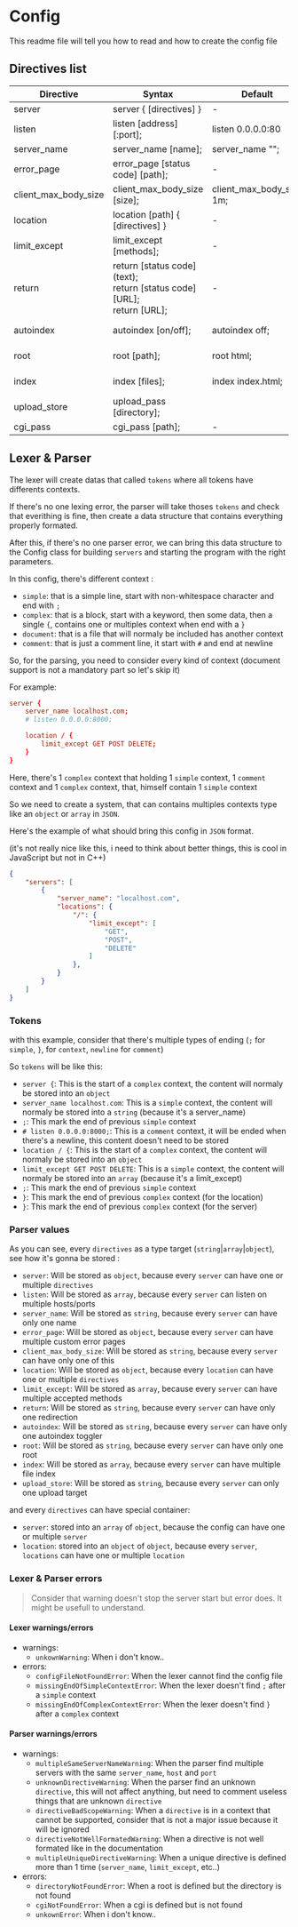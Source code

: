 # Config

This readme file will tell you how to read and how to create the config file

## Directives list


| Directive             | Syntax                                                                               | Default                  | Context          |
|-----------------------|--------------------------------------------------------------------------------------|--------------------------|------------------|
| server                | server { [directives] }                                                              | -                        | -                |
| listen                | listen [address][:port];                                                             | listen 0.0.0.0:80        | server           |
| server_name           | server_name [name];                                                                  | server_name "";          | server           |
| error_page            | error_page [status code] [path];                                                     | -                        | server, location |
| client_max_body_size  | client_max_body_size [size];                                                         | client_max_body_size 1m; | server, location |
| location              | location [path] { [directives] }                                                     | -                        | server, location |
| limit_except          | limit_except [methods];                                                              | -                        | location         |
| return                | return [status code] (text); <br /> return [status code] [URL]; <br /> return [URL]; | -                        | server, location |
| autoindex             | autoindex [on/off];                                                                  | autoindex off;           | server, location |
| root                  | root [path];                                                                         | root html;               | server, location |
| index                 | index [files];                                                                       | index index.html;        | server, location |
| upload_store          | upload_pass [directory];                                                             |                          | server, location |
| cgi_pass              | cgi_pass [path];                                                                     | -                        | location         |

## Lexer & Parser

The lexer will create datas that called `tokens` where all tokens have differents contexts.

If there's no one lexing error, the parser will take thoses `tokens` and check that everithing is fine, then create a data structure that contains everything properly formated.

After this, if there's no one parser error, we can bring this data structure to the Config class for building `servers` and starting the program with the right parameters.


In this config, there's different context :
- `simple`: that is a simple line, start with non-whitespace character and end with `;`
- `complex`: that is a block, start with a keyword, then some data, then a single `{`, contains one or multiples context when end with a `}`
- `document`: that is a file that will normaly be included has another context
- `comment`: that is just a comment line, it start with `#` and end at newline

So, for the parsing, you need to consider every kind of context (document support is not a mandatory part so let's skip it)

For example:
```conf
server {
	server_name localhost.com;
	# listen 0.0.0.0:8000;

	location / {
		limit_except GET POST DELETE;
	}
}
```

Here, there's 1 `complex` context that holding 1 `simple` context, 1 `comment` context and 1 `complex` context, that, himself contain 1 `simple` context

So we need to create a system, that can contains multiples contexts type like an `object` or `array` in `JSON`.

Here's the example of what should bring this config in `JSON` format.

(it's not really nice like this, i need to think about better things, this is cool in JavaScript but not in C++)
```json
{
	"servers": [
		{
			"server_name": "localhost.com",
			"locations": {
				"/": {
					"limit_except": [
						"GET",
						"POST",
						"DELETE"
					]
				},
			}
		}
	]
}
```

### Tokens

with this example, consider that there's multiple types of ending (`;` for `simple`, `}`, for `context`, `newline` for `comment`)

So `tokens` will be like this:
- `server {`: This is the start of a `complex` context, the content will normaly be stored into an `object`
- `server_name localhost.com`: This is a `simple` context, the content will normaly be stored into a `string` (because it's a server_name)
- `;`: This mark the end of previous `simple` context
- `# listen 0.0.0.0:8000;`: This is a `comment` context, it will be ended when there's a newline, this content doesn't need to be stored
- `location / {`: This is the start of a `complex` context, the content will normaly be stored into an `object`
- `limit_except GET POST DELETE`: This is a `simple` context, the content will normaly be stored into an `array` (because it's a limit_except)
- `;`: This mark the end of previous `simple` context
- `}`: This mark the end of previous `complex` context (for the location)
- `}`: This mark the end of previous `complex` context (for the server)

### Parser values

As you can see, every `directives` as a type target (`string`|`array`|`object`), see how it's gonna be stored :
- `server`: Will be stored as `object`, because every `server` can have one or multiple `directives`
- `listen`: Will be stored as `array`, because every `server` can listen on multiple hosts/ports
- `server_name`: Will be stored as `string`, because every `server` can have only one name
- `error_page`: Will be stored as `object`, because every `server` can have multiple custom error pages
- `client_max_body_size`: Will be stored as `string`, because every `server` can have only one of this
- `location`: Will be stored as `object`, because every `location` can have one or multiple `directives`
- `limit_except`: Will be stored as `array`, because every `server` can have multiple accepted methods
- `return`: Will be stored as `string`, because every `server` can have only one redirection
- `autoindex`: Will be stored as `string`, because every `server` can have only one autoindex toggler
- `root`: Will be stored as `string`, because every `server` can have only one root
- `index`: Will be stored as `array`, because every `server` can have multiple file index
- `upload_store`: Will be stored as `string`, because every `server` can only one upload target

and every `directives` can have special container:
- `server`: stored into an `array` of `object`, because the config can have one or multiple `server`
- `location`: stored into an `object` of `object`, because every `server`, `locations` can have one or multiple `location`


### Lexer & Parser errors

> Consider that warning doesn't stop the server start but error does.
It might be usefull to understand.

#### Lexer warnings/errors

- warnings:
  - `unkownWarning`: When i don't know..
- errors:
  - `configFileNotFoundError`: When the lexer cannot find the config file
  - `missingEndOfSimpleContextError`: When the lexer doesn't find `;` after a `simple` context
  - `missingEndOfComplexContextError`: When the lexer doesn't find `}` after a `complex` context

#### Parser warnings/errors

- warnings:
  - `multipleSameServerNameWarning`: When the parser find multiple servers with the same `server_name`, `host` and `port`
  - `unknownDirectiveWarning`: When the parser find an unknown `directive`, this will not affect anything, but need to comment useless things that are unknown `directive`
  - `directiveBadScopeWarning`: When a `directive` is in a context that cannot be supported, consider that is not a major issue because it will be ignored
  - `directiveNotWellFormatedWarning`: When a directive is not well formated like in the documentation
  - `multipleUniqueDirectiveWarning`: When a unique directive is defined more than 1 time (`server_name`, `limit_except`, etc..)
- errors:
  - `directoryNotFoundError`: When a root is defined but the directory is not found
  - `cgiNotFoundError`: When a cgi is defined but is not found
  - `unkownError`: When i don't know..